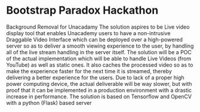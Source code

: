 # Bootstrap Paradox Hackathon
 Background Removal for Unacadamy
The solution aspires to be Live video display tool that enables Unacademy users to have a non-intrusive Draggable Video Interface which can be deployed over a high-powered server so as to deliver a smooth viewing experience to the user, by handling all of the live stream handling in the server itself.
The solution will be a POC of the actual implementation which will be able to handle Live Videos (from YouTube) as well as static ones. It also caches the processed video so as to make the experience faster for the next time it is streamed, thereby delivering a better experience for the users.
Due to lack of a proper high power computing device, the actual deliverable will be way slower, but with proof that it can be implemented in a production environment with a drastic increase in performance.
The solution is based on Tensorflow and OpenCV with a python (Flask) based server